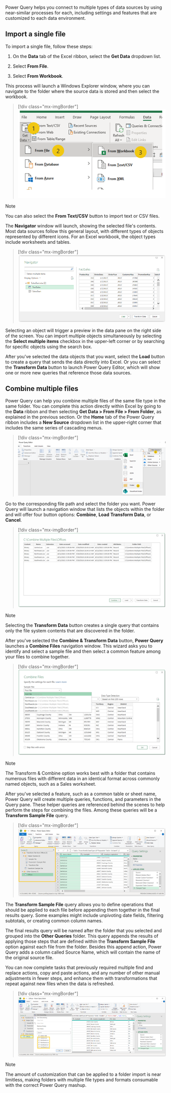 Power Query helps you connect to multiple types of data sources by using near-similar processes for each, including settings and features that are customized to each data environment.

## Import a single file

To import a single file, follow these steps:

1. On the **Data** tab of the Excel ribbon, select the **Get Data** dropdown list.

1. Select **From File**.

1. Select **From Workbook**.

This process will launch a Windows Explorer window, where you can navigate to the folder where the source data is stored and then select the workbook.

> [!div class="mx-imgBorder"]
> [![Excel Ribbon > Data > Get Data > Form File > From Workbook.](../media/3-1-workbook.png)](../media/3-1-workbook.png#lightbox)

> [!NOTE]
> You can also select the **From Text/CSV** button to import text or CSV files.

The **Navigator** window will launch, showing the selected file's contents. Most data sources follow this general layout, with different types of objects represented by different icons. For an Excel workbook, the object types include worksheets and tables.

> [!div class="mx-imgBorder"]
> [![Power Query Navigator Window displaying FactSales.](../media/3-2-navigator.png)](../media/3-2-navigator.png#lightbox)

Selecting an object will trigger a preview in the data pane on the right side of the screen. You can import multiple objects simultaneously by selecting the **Select multiple items** checkbox in the upper-left corner or by searching for specific objects using the search box.

After you've selected the data objects that you want, select the **Load** button to create a query that sends the data directly into Excel. Or you can select the **Transform Data** button to launch Power Query Editor, which will show one or more new queries that reference those data sources.

## Combine multiple files

Power Query can help you combine multiple files of the same file type in the same folder. You can complete this action directly within Excel by going to the **Data** ribbon and then selecting **Get Data > From File > From Folder**, as explained in the previous section. Or the **Home** tab of the Power Query ribbon includes a **New Source** dropdown list in the upper-right corner that includes the same series of cascading menus.

> [!div class="mx-imgBorder"]
> [![Power Query Editor Window with Home > New Sources window displayed.](../media/3-3-new-source.png)](../media/3-3-new-source.png#lightbox)

Go to the corresponding file path and select the folder you want. Power Query will launch a navigation window that lists the objects within the folder and will offer four button options: **Combine**, **Load** **Transform Data**, or **Cancel**.

> [!div class="mx-imgBorder"]
> [![Power Query Combine User Interface window with files in folder.](../media/3-4-files.png)](../media/3-4-files.png#lightbox)

> [!NOTE]
> Selecting the **Transform Data** button creates a single query that contains only the file system contents that are discovered in the folder.

After you've selected the **Combine & Transform Data** button, **Power Query** launches a **Combine Files** navigation window. This wizard asks you to identify and select a sample file and then select a common feature among your files to combine together.

> [!div class="mx-imgBorder"]
> [![Combine Files User Interface sample file navigation window.](../media/3-5-sample.png)](../media/3-5-sample.png#lightbox)

> [!NOTE]
> The Transform & Combine option works best with a folder that contains numerous files with different data in an identical format across commonly named objects, such as a Sales worksheet.

After you've selected a feature, such as a common table or sheet name, Power Query will create multiple queries, functions, and parameters in the Query pane. These helper queries are referenced behind the scenes to help perform the steps for combining the files. Among these queries will be a **Transform Sample File** query.

> [!div class="mx-imgBorder"]
> [![Power Query > Query Pane with Helper Query Folders containing parameter, functions, and queries.](../media/3-6-query-pane.png)](../media/3-6-query-pane.png#lightbox)

The **Transform Sample File** query allows you to define operations that should be applied to each file before appending them together in the final results query. Some examples might include unpivoting date fields, filtering subtotals, or creating common column names.

The final results query will be named after the folder that you selected and grouped into the **Other Queries** folder. This query appends the results of applying those steps that are defined within the **Transform Sample File** option against each file from the folder. Besides this append action, Power Query adds a column called Source Name, which will contain the name of the original source file.

You can now complete tasks that previously required multiple find and replace actions, copy and paste actions, and any number of other manual adjustments in fewer steps, and enhance them with transformations that repeat against new files when the data is refreshed.

> [!div class="mx-imgBorder"]
> [![Power Query Editor window with all five office location CSV files combined into one Office query or table.](../media/3-7-office-query.png)](../media/3-7-office-query.png#lightbox)

> [!NOTE]
> The amount of customization that can be applied to a folder import is near limitless, making folders with multiple file types and formats consumable with the correct Power Query mashup.
